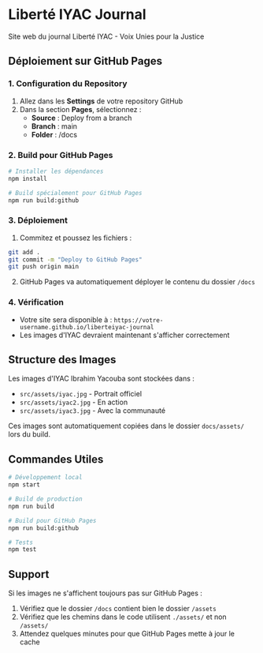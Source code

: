 # Liberté IYAC Journal

Site web du journal Liberté IYAC - Voix Unies pour la Justice

## Déploiement sur GitHub Pages

### 1. Configuration du Repository

1. Allez dans les **Settings** de votre repository GitHub
2. Dans la section **Pages**, sélectionnez :
   - **Source** : Deploy from a branch
   - **Branch** : main
   - **Folder** : /docs

### 2. Build pour GitHub Pages

```bash
# Installer les dépendances
npm install

# Build spécialement pour GitHub Pages
npm run build:github
```

### 3. Déploiement

1. Commitez et poussez les fichiers :
```bash
git add .
git commit -m "Deploy to GitHub Pages"
git push origin main
```

2. GitHub Pages va automatiquement déployer le contenu du dossier `/docs`

### 4. Vérification

- Votre site sera disponible à : `https://votre-username.github.io/liberteiyac-journal`
- Les images d'IYAC devraient maintenant s'afficher correctement

## Structure des Images

Les images d'IYAC Ibrahim Yacouba sont stockées dans :
- `src/assets/iyac.jpg` - Portrait officiel
- `src/assets/iyac2.jpg` - En action  
- `src/assets/iyac3.jpg` - Avec la communauté

Ces images sont automatiquement copiées dans le dossier `docs/assets/` lors du build.

## Commandes Utiles

```bash
# Développement local
npm start

# Build de production
npm run build

# Build pour GitHub Pages
npm run build:github

# Tests
npm test
```

## Support

Si les images ne s'affichent toujours pas sur GitHub Pages :
1. Vérifiez que le dossier `/docs` contient bien le dossier `/assets`
2. Vérifiez que les chemins dans le code utilisent `./assets/` et non `/assets/`
3. Attendez quelques minutes pour que GitHub Pages mette à jour le cache